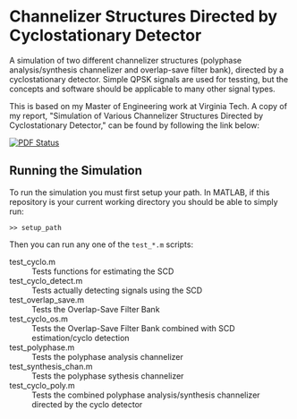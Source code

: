 Channelizer Structures Directed by Cyclostationary Detector
===========================================================
A simulation of two different channelizer structures (polyphase
analysis/synthesis channelizer and overlap-save filter bank), directed by
a cyclostationary detector. Simple QPSK signals are used for tessting, but the
concepts and software should be applicable to many other signal types.

This is based on my Master of Engineering work at Virginia Tech. A copy of my
report, "Simulation of Various Channelizer Structures Directed by
Cyclostationary Detector," can be found by following the link below:

[![PDF Status](https://www.sharelatex.com/github/repos/TheNeuralBit/cyclo_channelizer/builds/latest/badge.svg)](https://www.sharelatex.com/github/repos/TheNeuralBit/cyclo_channelizer/builds/latest/output.pdf)

Running the Simulation
----------------------
To run the simulation you must first setup your path. In MATLAB, if this
repository is your current working directory you should be able to simply run:

    >> setup_path

Then you can run any one of the ``test_*.m`` scripts:
<dl>
<dt>test_cyclo.m</dt>
<dd>Tests functions for estimating the SCD</dd>

<dt>test_cyclo_detect.m</dt>
<dd>Tests actually detecting signals using the SCD</dd>

<dt>test_overlap_save.m</dt>
<dd>Tests the Overlap-Save Filter Bank</dd>

<dt>test_cyclo_os.m</dt>
<dd>Tests the Overlap-Save Filter Bank combined with SCD estimation/cyclo detection</dd>

<dt>test_polyphase.m</dt>
<dd>Tests the polyphase analysis channelizer</dd>

<dt>test_synthesis_chan.m</dt>
<dd>Tests the polyphase sythesis channelizer</dd>

<dt>test_cyclo_poly.m</dt>
<dd>Tests the combined polyphase analysis/synthesis channelizer directed by the
cyclo detector</dd>
</dl>
